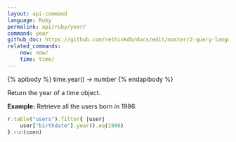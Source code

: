 ```yaml
---
layout: api-command 
language: Ruby
permalink: api/ruby/year/
command: year 
github_doc: https://github.com/rethinkdb/docs/edit/master/2-query-language/api/ruby/dates-and-times/year.md
related_commands:
    now: now/
    time: time/
---
```


{% apibody %}
time.year() &rarr; number
{% endapibody %}

Return the year of a time object.

__Example:__ Retrieve all the users born in 1986.

```rb
r.table("users").filter{ |user|
    user["birthdate"].year().eq(1986)
}.run(conn)


